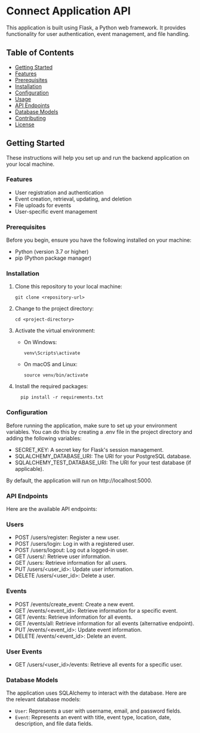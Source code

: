 # Connect Application API

This application is built using Flask, a Python web framework. It provides functionality for user authentication, event management, and file handling.

## Table of Contents
- [Getting Started](#getting-started)
- [Features](#features)
- [Prerequisites](#prerequisites)
- [Installation](#installation)
- [Configuration](#configuration)
- [Usage](#usage)
- [API Endpoints](#api-endpoints)
- [Database Models](#database-models)
- [Contributing](#contributing)
- [License](#license)

## Getting Started

These instructions will help you set up and run the backend application on your local machine.

### Features

- User registration and authentication
- Event creation, retrieval, updating, and deletion
- File uploads for events
- User-specific event management

### Prerequisites

Before you begin, ensure you have the following installed on your machine:

- Python (version 3.7 or higher)
- pip (Python package manager)

### Installation

1. Clone this repository to your local machine:

   ```shell
   git clone <repository-url>

2. Change to the project directory:
   ```shell
   cd <project-directory>

3. Activate the virtual environment:
   - On Windows:
      ```shell
      venv\Scripts\activate
   - On macOS and Linux:
     ```shell
     source venv/bin/activate

4. Install the required packages:
   ```shell
     pip install -r requirements.txt

### Configuration
Before running the application, make sure to set up your environment variables. You can do this by creating a .env file in the project directory and adding the following variables:

- SECRET_KEY: A secret key for Flask's session management.
- SQLALCHEMY_DATABASE_URI: The URI for your PostgreSQL database.
- SQLALCHEMY_TEST_DATABASE_URI: The URI for your test database (if applicable).

By default, the application will run on http://localhost:5000.

### API Endpoints
Here are the available API endpoints:

### Users
- POST /users/register: Register a new user.
- POST /users/login: Log in with a registered user.
- POST /users/logout: Log out a logged-in user.
- GET /users/<username>: Retrieve user information.
- GET /users: Retrieve information for all users.
- PUT /users/<user_id>: Update user information.
- DELETE /users/<user_id>: Delete a user.

### Events
- POST /events/create_event: Create a new event.
- GET /events/<event_id>: Retrieve information for a specific event.
- GET /events: Retrieve information for all events.
- GET /events/all: Retrieve information for all events (alternative endpoint).
- PUT /events/<event_id>: Update event information.
- DELETE /events/<event_id>: Delete an event.

### User Events
- GET /users/<user_id>/events: Retrieve all events for a specific user.

### Database Models
The application uses SQLAlchemy to interact with the database. Here are the relevant database models:

- `User`: Represents a user with username, email, and password fields.
- `Event`: Represents an event with title, event type, location, date, description, and file data fields.
